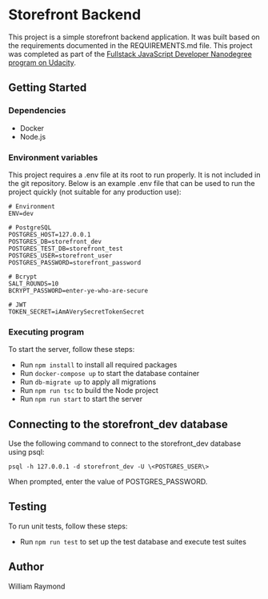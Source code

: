 # Storefront Backend

This project is a simple storefront backend application. It was built based on the requirements documented in the REQUIREMENTS.md file. This project was completed as part of the [Fullstack JavaScript Developer Nanodegree program on Udacity](https://www.udacity.com/course/full-stack-javascript-developer-nanodegree--nd0067).

## Getting Started

### Dependencies

* Docker
* Node.js

### Environment variables
This project requires a .env file at its root to run properly. It is not included in the git repository. Below is an example .env file that can be used to run the project quickly (not suitable for any production use):

```
# Environment
ENV=dev

# PostgreSQL
POSTGRES_HOST=127.0.0.1
POSTGRES_DB=storefront_dev
POSTGRES_TEST_DB=storefront_test
POSTGRES_USER=storefront_user
POSTGRES_PASSWORD=storefront_password

# Bcrypt
SALT_ROUNDS=10
BCRYPT_PASSWORD=enter-ye-who-are-secure

# JWT
TOKEN_SECRET=iAmAVerySecretTokenSecret
```

### Executing program
To start the server, follow these steps:

* Run `npm install` to install all required packages
* Run `docker-compose up` to start the database container
* Run `db-migrate up` to apply all migrations
* Run `npm run tsc` to build the Node project
* Run `npm run start` to start the server

## Connecting to the storefront_dev database
Use the following command to connect to the storefront_dev database using psql:

`psql -h 127.0.0.1 -d storefront_dev -U \<POSTGRES_USER\>`

When prompted, enter the value of POSTGRES_PASSWORD.

## Testing
To run unit tests, follow these steps:

* Run `npm run test` to set up the test database and execute test suites

## Author

William Raymond
